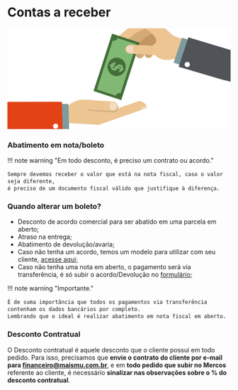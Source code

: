 # Contas a receber

![contasareceber](/assets/images/contas_a_receber1.png#center)

### Abatimento em nota/boleto

!!! note warning "Em todo desconto, é preciso um contrato ou acordo."

    Sempre devemos receber o valor que está na nota fiscal, caso o valor seja diferente, 
    é preciso de um documento fiscal válido que justifique à diferença.

### Quando alterar um boleto? 

- Desconto de acordo comercial para ser abatido em uma parcela em aberto;
- Atraso na entrega;
- Abatimento de devolução/avaria;
- Caso não tenha um acordo, temos um modelo para utilizar com seu cliente, [acesse aqui;](https://docs.google.com/spreadsheets/d/176ry_N9R6YiHd7y4VOKFMjMv1Jh7WGTG/edit#gid=1992326151)
- Caso não tenha uma nota em aberto, o pagamento será via transferência, é só subir o acordo/Devolução no [formulário;](https://docs.google.com/forms/d/e/1FAIpQLSerzIlouy5DkisGHG8GG8hnIYg7KSi5jjxD2kX_8k0ctx7iVg/viewform)

!!! note warning "Importante."

    É de suma importância que todos os pagamentos via transferência contenham os dados bancários por completo.
    Lembrando que o ideal é realizar abatimento em nota fiscal em aberto.

### Desconto Contratual

O Desconto contratual é aquele desconto que o cliente possui em todo pedido.
Para isso, precisamos que **envie o contrato do cliente por e-mail para financeiro@maismu.com.br**, e em **todo pedido que subir no Mercos** referente ao cliente, é necessário **sinalizar nas observações sobre o % do desconto contratual**.